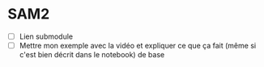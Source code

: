 # SAM2

* [ ] Lien submodule
* [ ] Mettre mon exemple avec la vidéo et expliquer ce que ça fait (même si c'est bien décrit dans le notebook) de base

